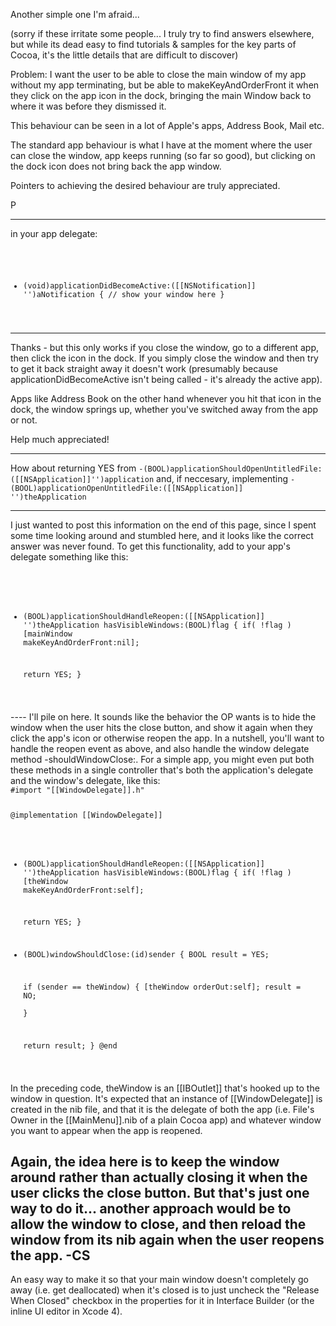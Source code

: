 Another simple one I'm afraid...

(sorry if these irritate some people... I truly try to find answers elsewhere, but while its dead easy to find tutorials & samples for the key parts of Cocoa, it's the little details that are difficult to discover)

Problem: I want the user to be able to close the main window of my app without my app terminating, but be able to makeKeyAndOrderFront it when they click on the app icon in the dock, bringing the main Window back to where it was before they dismissed it.

This behaviour can be seen in a lot of Apple's apps, Address Book, Mail etc.

The standard app behaviour is what I have at the moment where the user can close the window, app keeps running (so far so good), but clicking on the dock icon does not bring back the app window.

Pointers to achieving the desired behaviour are truly appreciated.

P

----

in your app delegate:

<code>

- (void)applicationDidBecomeActive:([[NSNotification]] '')aNotification
{
    // show your window here
}

</code>

----

Thanks - but this only works if you close the window, go to a different app, then click the icon in the dock. If you simply close the window and then try to get it back straight away it doesn't work (presumably because applicationDidBecomeActive isn't being called - it's already the active app).

Apps like Address Book on the other hand whenever you hit that icon in the dock, the window springs up, whether you've switched away from the app or not.

Help much appreciated!

----

How about returning YES from <code>-(BOOL)applicationShouldOpenUntitledFile:([[NSApplication]]'')application</code> and, if neccesary, implementing <code>- (BOOL)applicationOpenUntitledFile:([[NSApplication]] '')theApplication</code>

----

I just wanted to post this information on the end of this page, since I spent some time looking around and stumbled here, and it looks like the correct answer was never found.  To get this functionality, add to your app's delegate something like this:

<code>

- (BOOL)applicationShouldHandleReopen:([[NSApplication]] '')theApplication
             hasVisibleWindows:(BOOL)flag
{
	if( !flag )
		[mainWindow makeKeyAndOrderFront:nil];
	
	return YES;
}

</code>
----
I'll pile on here. It sounds like the behavior the OP wants is to hide the window when the user hits the close button, and show it again when they click the app's icon or otherwise reopen the app. In a nutshell, you'll want to handle the reopen event as above, and also handle the window delegate method -shouldWindowClose:. For a simple app, you might even put both these methods in a single controller that's both the application's delegate and the window's delegate, like this:
<code>
#import "[[WindowDelegate]].h"

@implementation [[WindowDelegate]]
- (BOOL)applicationShouldHandleReopen:([[NSApplication]] '')theApplication
                    hasVisibleWindows:(BOOL)flag
{
    if( !flag )
        [theWindow makeKeyAndOrderFront:self];
    
    return YES;
}    

- (BOOL)windowShouldClose:(id)sender
{
    BOOL result = YES;
    
    if (sender == theWindow) {
        [theWindow orderOut:self];
        result = NO;        
    }
    
    return result;
}
@end
</code>
In the preceding code, theWindow is an [[IBOutlet]] that's hooked up to the window in question. It's expected that an instance of [[WindowDelegate]] is created in the nib file, and that it is the delegate of both the app (i.e. File's Owner in the [[MainMenu]].nib of a plain Cocoa app) and whatever window you want to appear when the app is reopened.

Again, the idea here is to keep the window around rather than actually closing it when the user clicks the close button. But that's just one way to do it... another approach would be to allow the window to close, and then reload the window from its nib again when the user reopens the app.
-CS
----
An easy way to make it so that your main window doesn't completely go away (i.e. get deallocated) when it's closed is to just uncheck the "Release When Closed" checkbox in the properties for it in Interface Builder (or the inline UI editor in Xcode 4).